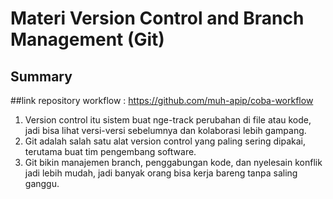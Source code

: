 # Materi Version Control and Branch Management (Git)

## Summary

##link repository workflow : https://github.com/muh-apip/coba-workflow

1. Version control itu sistem buat nge-track perubahan di file atau kode, jadi bisa lihat versi-versi sebelumnya dan kolaborasi lebih gampang.
2. Git adalah salah satu alat version control yang paling sering dipakai, terutama buat tim pengembang software.
3. Git bikin manajemen branch, penggabungan kode, dan nyelesain konflik jadi lebih mudah, jadi banyak orang bisa kerja bareng tanpa saling ganggu.
